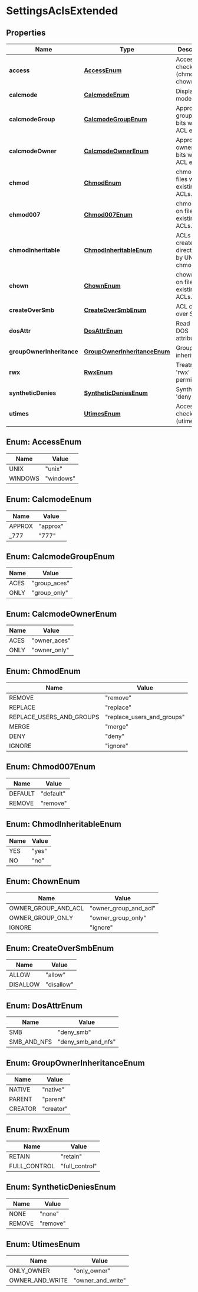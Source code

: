 
# SettingsAclsExtended

## Properties
Name | Type | Description | Notes
------------ | ------------- | ------------- | -------------
**access** | [**AccessEnum**](#AccessEnum) | Access checks (chmod, chown). |  [optional]
**calcmode** | [**CalcmodeEnum**](#CalcmodeEnum) | Displayed mode bits. |  [optional]
**calcmodeGroup** | [**CalcmodeGroupEnum**](#CalcmodeGroupEnum) | Approximate group mode bits when ACL exists. |  [optional]
**calcmodeOwner** | [**CalcmodeOwnerEnum**](#CalcmodeOwnerEnum) | Approximate owner mode bits when ACL exists. |  [optional]
**chmod** | [**ChmodEnum**](#ChmodEnum) | chmod on files with existing ACLs. |  [optional]
**chmod007** | [**Chmod007Enum**](#Chmod007Enum) | chmod (007) on files with existing ACLs. |  [optional]
**chmodInheritable** | [**ChmodInheritableEnum**](#ChmodInheritableEnum) | ACLs created on directories by UNIX chmod. |  [optional]
**chown** | [**ChownEnum**](#ChownEnum) | chown/chgrp on files with existing ACLs. |  [optional]
**createOverSmb** | [**CreateOverSmbEnum**](#CreateOverSmbEnum) | ACL creation over SMB. |  [optional]
**dosAttr** | [**DosAttrEnum**](#DosAttrEnum) |  Read only DOS attribute. |  [optional]
**groupOwnerInheritance** | [**GroupOwnerInheritanceEnum**](#GroupOwnerInheritanceEnum) | Group owner inheritance. |  [optional]
**rwx** | [**RwxEnum**](#RwxEnum) | Treatment of &#39;rwx&#39; permissions. |  [optional]
**syntheticDenies** | [**SyntheticDeniesEnum**](#SyntheticDeniesEnum) | Synthetic &#39;deny&#39; ACEs. |  [optional]
**utimes** | [**UtimesEnum**](#UtimesEnum) | Access check (utimes) |  [optional]


<a name="AccessEnum"></a>
## Enum: AccessEnum
Name | Value
---- | -----
UNIX | &quot;unix&quot;
WINDOWS | &quot;windows&quot;


<a name="CalcmodeEnum"></a>
## Enum: CalcmodeEnum
Name | Value
---- | -----
APPROX | &quot;approx&quot;
_777 | &quot;777&quot;


<a name="CalcmodeGroupEnum"></a>
## Enum: CalcmodeGroupEnum
Name | Value
---- | -----
ACES | &quot;group_aces&quot;
ONLY | &quot;group_only&quot;


<a name="CalcmodeOwnerEnum"></a>
## Enum: CalcmodeOwnerEnum
Name | Value
---- | -----
ACES | &quot;owner_aces&quot;
ONLY | &quot;owner_only&quot;


<a name="ChmodEnum"></a>
## Enum: ChmodEnum
Name | Value
---- | -----
REMOVE | &quot;remove&quot;
REPLACE | &quot;replace&quot;
REPLACE_USERS_AND_GROUPS | &quot;replace_users_and_groups&quot;
MERGE | &quot;merge&quot;
DENY | &quot;deny&quot;
IGNORE | &quot;ignore&quot;


<a name="Chmod007Enum"></a>
## Enum: Chmod007Enum
Name | Value
---- | -----
DEFAULT | &quot;default&quot;
REMOVE | &quot;remove&quot;


<a name="ChmodInheritableEnum"></a>
## Enum: ChmodInheritableEnum
Name | Value
---- | -----
YES | &quot;yes&quot;
NO | &quot;no&quot;


<a name="ChownEnum"></a>
## Enum: ChownEnum
Name | Value
---- | -----
OWNER_GROUP_AND_ACL | &quot;owner_group_and_acl&quot;
OWNER_GROUP_ONLY | &quot;owner_group_only&quot;
IGNORE | &quot;ignore&quot;


<a name="CreateOverSmbEnum"></a>
## Enum: CreateOverSmbEnum
Name | Value
---- | -----
ALLOW | &quot;allow&quot;
DISALLOW | &quot;disallow&quot;


<a name="DosAttrEnum"></a>
## Enum: DosAttrEnum
Name | Value
---- | -----
SMB | &quot;deny_smb&quot;
SMB_AND_NFS | &quot;deny_smb_and_nfs&quot;


<a name="GroupOwnerInheritanceEnum"></a>
## Enum: GroupOwnerInheritanceEnum
Name | Value
---- | -----
NATIVE | &quot;native&quot;
PARENT | &quot;parent&quot;
CREATOR | &quot;creator&quot;


<a name="RwxEnum"></a>
## Enum: RwxEnum
Name | Value
---- | -----
RETAIN | &quot;retain&quot;
FULL_CONTROL | &quot;full_control&quot;


<a name="SyntheticDeniesEnum"></a>
## Enum: SyntheticDeniesEnum
Name | Value
---- | -----
NONE | &quot;none&quot;
REMOVE | &quot;remove&quot;


<a name="UtimesEnum"></a>
## Enum: UtimesEnum
Name | Value
---- | -----
ONLY_OWNER | &quot;only_owner&quot;
OWNER_AND_WRITE | &quot;owner_and_write&quot;




